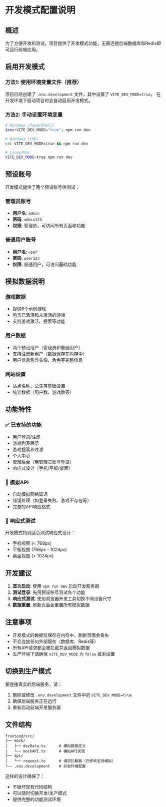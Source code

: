 # 开发模式配置说明

## 概述
为了方便开发和测试，项目提供了开发模式功能，无需连接后端数据库和Redis即可运行前端应用。

## 启用开发模式

### 方法1: 使用环境变量文件（推荐）
项目已经创建了 `.env.development` 文件，其中设置了 `VITE_DEV_MODE=true`。
在开发环境下启动项目时会自动启用开发模式。

### 方法2: 手动设置环境变量
```bash
# Windows (PowerShell)
$env:VITE_DEV_MODE="true"; npm run dev

# Windows (CMD)
set VITE_DEV_MODE=true && npm run dev

# Linux/Mac
VITE_DEV_MODE=true npm run dev
```

## 预设账号

开发模式提供了两个预设账号供测试：

### 管理员账号
- **用户名**: `admin`
- **密码**: `admin123`
- **权限**: 管理员，可访问所有页面和功能

### 普通用户账号
- **用户名**: `user`  
- **密码**: `user123`
- **权限**: 普通用户，可访问基础功能

## 模拟数据说明

### 游戏数据
- 提供6个示例游戏
- 包含已激活和未激活的游戏
- 支持游戏激活、搜索等功能

### 用户数据
- 两个预设用户（管理员和普通用户）
- 支持注册新用户（数据保存在内存中）
- 用户信息包含头像、角色等完整信息

### 网站设置
- 站点名称、公告等基础设置
- 统计数据（用户数、游戏数等）

## 功能特性

### ✅ 已支持的功能
- 用户登录/注册
- 游戏列表展示
- 游戏搜索和过滤
- 个人中心
- 管理后台（用管理员账号登录）
- 响应式设计（手机/平板/桌面）

### 🔧 模拟API
- 自动模拟网络延迟
- 错误处理（如登录失败、游戏不存在等）
- 完整的API响应格式

### 📱 响应式测试
开发模式特别适合测试响应式设计：
- 手机视图 (< 768px)
- 平板视图 (768px - 1024px)  
- 桌面视图 (> 1024px)

## 开发建议

1. **首次启动**: 使用 `npm run dev` 启动开发服务器
2. **测试登录**: 先用预设账号测试各个功能
3. **响应式测试**: 使用浏览器开发工具切换不同设备尺寸
4. **数据重置**: 刷新页面会重置所有模拟数据

## 注意事项

- 开发模式的数据仅保存在内存中，刷新页面会丢失
- 不会连接任何外部服务（数据库、Redis等）
- 所有API请求都会被拦截并返回模拟数据
- 生产环境下请确保 `VITE_DEV_MODE` 为 `false` 或未设置

## 切换到生产模式

要连接真实的后端服务，请：

1. 删除或修改 `.env.development` 文件中的 `VITE_DEV_MODE=true`
2. 确保后端服务正在运行
3. 重新启动前端开发服务器

## 文件结构

```
frontend/src/
├── mock/
│   ├── devData.ts      # 模拟数据定义
│   └── mockAPI.ts      # 模拟API实现
├── api/
│   └── request.ts      # 请求拦截器（已修改支持模拟）
└── .env.development    # 开发环境配置
```

这样的设计确保了：
- 不破坏现有代码结构
- 可以随时切换开发/生产模式
- 提供完整的功能测试环境